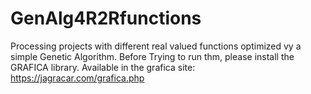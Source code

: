 # GenAlg4R2Rfunctions
Processing projects with different real valued functions optimized vy a simple Genetic Algorithm.
Before Trying to run thm, please install the GRAFICA library.
Available in the grafica site: https://jagracar.com/grafica.php
